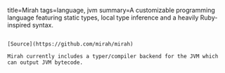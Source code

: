 title=Mirah
tags=language, jvm
summary=A customizable programming language featuring static types, local type inference and a heavily Ruby-inspired syntax.
~~~~~~

[Source](https://github.com/mirah/mirah)

Mirah currently includes a typer/compiler backend for the JVM which can output JVM bytecode.
